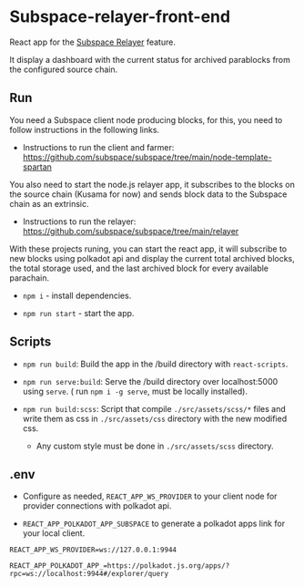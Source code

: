 # Subspace-relayer-front-end

React app for the [Subspace Relayer](https://github.com/subspace/subspace/tree/main/relayer) feature.

It display a dashboard with the current status for archived parablocks from the configured source chain.

## Run

You need a Subspace client node producing blocks, for this, you need to follow instructions in the following links.

- Instructions to run the client and farmer: https://github.com/subspace/subspace/tree/main/node-template-spartan

You also need to start the node.js relayer app, it subscribes to the blocks on the source chain (Kusama for now) and sends block data to the Subspace chain as an extrinsic.

- Instructions to run the relayer: https://github.com/subspace/subspace/tree/main/relayer

With these projects runing, you can start the react app, it will subscribe to new blocks using polkadot api and display the current total archived blocks, the total storage used, and the last archived block for every available parachain.

- `npm i` - install dependencies.

- `npm run start` - start the app.

## Scripts

- `npm run build`: Build the app in the /build directory with `react-scripts`.

- `npm run serve:build`: Serve the /build directory over localhost:5000 using `serve`. ( run `npm i -g serve`, must be locally installed).

- `npm run build:scss`: Script that compile `./src/assets/scss/*` files and write them as css in `./src/assets/css` directory with the new modified css.
  - Any custom style must be done in `./src/assets/scss` directory.

## .env

- Configure as needed, `REACT_APP_WS_PROVIDER` to your client node for provider connections with polkadot api.

- `REACT_APP_POLKADOT_APP_SUBSPACE` to generate a polkadot apps link for your local client.

```
REACT_APP_WS_PROVIDER=ws://127.0.0.1:9944

REACT_APP_POLKADOT_APP_=https://polkadot.js.org/apps/?rpc=ws://localhost:9944#/explorer/query
```
